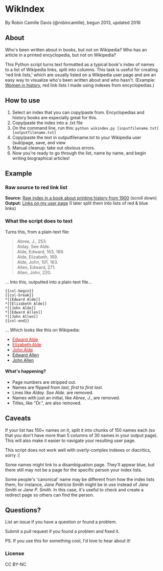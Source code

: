 # WikIndex

By Robin Camille Davis (@robincamille), begun 2013, updated 2016

## About 
Who's been written about in books, but not on Wikipedia? Who has an article in a printed encyclopedia, but not on Wikipedia?

This Python script turns text formatted as a typical book's index of names to a list of Wikipedia links, split into columns. This task is useful for creating 'red link lists,' which are usually listed on a Wikipedia user page and are an easy way to visualize who's been written about and who hasn't. (Example: [Women in history](https://en.wikipedia.org/wiki/User:Rcamilled/Redlinks/Women_in_history), red link lists I made using indexes from encyclopedias.)

## How to use
1. Select an index that you can copy/paste from. Encyclopedias and history books are especially great for this.
1. Copy/paste the index into a .txt file
1. On the command line, run this:
```python wikindex.py [inputfilename.txt] [outputfilename.txt]```
1. Copy/paste the text in outputfilename.txt to your Wikipedia user (sub)page, save, and view
1. Manual cleanup: take out obvious errors.
1. Now you're ready to go through the list, name by name, and begin writing biographical articles! 

## Example 
### Raw source to red link list
**Source:** [Raw index in a book about printing history from 1900](http://www.gutenberg.org/files/20393/20393-h/20393-h.htm) (scroll down)
**Output:** [Links on my user page](https://en.wikipedia.org/wiki/User:Rcamilled/Redlinks/Printers#Entities_mentioned_in_Plomer) (I later split them into lists of red & blue links)

### What the script does to text
Turns this, from a plain-text file:
>Abree, J., 253.<br/>Alday. See Alde.<br/>Alde, Edward, 163, 169.<br/>Alde, Elizabeth, 169.<br/>Alde, John, 101, 163.<br/>Allen, Edward, 271.<br/>Allen, John, 220.<br/>

... Into this, outputted into a plain-text file...
```
{{col-begin}}
{{col-break}}
*[[Edward Alde]]
*[[Elizabeth Alde]]
*[[John Alde]]
*[[Edward Allen]]
*[[John Allen]]
{{col-end}}
```

... Which looks like this on Wikipedia: 

<ul>
<li><a href="/w/index.php?title=Edward_Alde&amp;action=edit&amp;redlink=1" class="new" title="Edward Alde (page does not exist)"><font color="red">Edward Alde</font></a></li>
<li><a href="/w/index.php?title=Elizabeth_Alde&amp;action=edit&amp;redlink=1" class="new" title="Elizabeth Alde (page does not exist)" ><font color="red">Elizabeth Alde</font></a></li>
<li><a href="/w/index.php?title=John_Alde&amp;action=edit&amp;redlink=1" class="new" title="John Alde (page does not exist)"><font color="red">John Alde</font></a></li>
<li><a href="/wiki/Edward_Allen" class="mw-disambig" title="Edward Allen" >Edward Allen</a></li>
<li><a href="/wiki/John_Allen" class="mw-disambig" title="John Allen">John Allen</a></li>
</ul>


#### What's happening?
- Page numbers are stripped out.
- Names are flipped from *last, first* to *first last*. 
- Lines like *Alday. See Alde.* are removed. 
- Names with just an initial, like *Abree, J.*, are removed. 
- Titles, like "Dr.", are also removed.

## Caveats 
If your list has 150+ names on it, split it into chunks of 150 names each (so that you don't have more than 5 columns of 30 names in your output page). This will also make it easier to navigate your resulting user page.

This script does not work well with overly-complex indexes or diacritics, sorry :(

Some names might link to a disambiguation page. They'll appear blue, but there still may not be a page for the specific person your index lists. 

Some people's 'canonical' name may be different from how the index lists them, for instance, *Jane Patricia Smith* might be in use instead of *Jane Smith* or *Jane P. Smith*. In this case, it's useful to check and create a redirect page so others can find the person.

## Questions?
List an issue if you have a question or found a problem. 

Submit a pull request if you found a problem and fixed it.

PS. If you use this for something cool, I'd love to hear about it! 

### License 
CC BY-NC